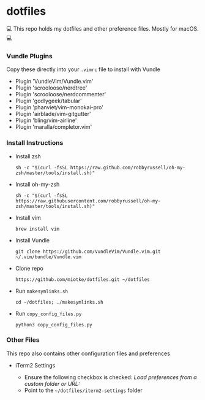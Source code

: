 # dotfiles

💻 This repo holds my dotfiles and other preference files. Mostly for macOS. 💻


### Vundle Plugins
Copy these directly into your `.vimrc` file to install with Vundle
* Plugin 'VundleVim/Vundle.vim'
* Plugin 'scrooloose/nerdtree'
* Plugin 'scrooloose/nerdcommenter'
* Plugin 'godlygeek/tabular'
* Plugin 'phanviet/vim-monokai-pro'
* Plugin 'airblade/vim-gitgutter'
* Plugin 'bling/vim-airline'
* Plugin 'maralla/completor.vim'

### Install Instructions
* Install zsh

	`sh -c "$(curl -fsSL https://raw.github.com/robbyrussell/oh-my-zsh/master/tools/install.sh)"`
	
* Install oh-my-zsh

	`sh -c "$(curl -fsSL https://raw.githubusercontent.com/robbyrussell/oh-my-zsh/master/tools/install.sh)"`

* Install vim

	`brew install vim`

* Install Vundle

	`git clone https://github.com/VundleVim/Vundle.vim.git ~/.vim/bundle/Vundle.vim`

* Clone repo

	`https://github.com/miotke/dotfiles.git ~/dotfiles`

* Run `makesymlinks.sh`

	`cd ~/dotfiles; ./makesymlinks.sh`

* Run `copy_config_files.py`

	`python3 copy_config_files.py`

### Other Files
This repo also contains other configuration files and preferences

* iTerm2 Settings
	
	* Ensure the following checkbox is checked: _Load preferences from a custom folder or URL:_
	* Point to the `~/dotfiles/iterm2-settings` folder 
